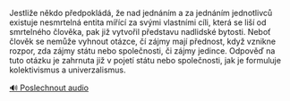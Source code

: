 
Jestliže někdo předpokládá, že nad jednáním a za jednáním jednotlivců existuje nesmrtelná entita mířící za svými vlastními cíli, která se liší od smrtelného člověka, pak již vytvořil představu nadlidské bytosti. Neboť člověk se nemůže vyhnout otázce, čí zájmy mají přednost, když vznikne rozpor, zda zájmy státu nebo společnosti, či zájmy jedince. Odpověď na tuto otázku je zahrnuta již v pojetí státu nebo společnosti, jak je formuluje kolektivismus a univerzalismus.

[🔊 Poslechnout audio](/data/7-paragraphs/audio/chapter_35/para_009-Jestlie-nkdo-pedpokld-e-nad-jednnm-a-za-j.mp3)
